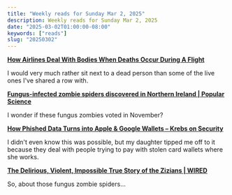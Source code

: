 ```yaml
---
title: "Weekly reads for Sunday Mar 2, 2025"
description: Weekly reads for Sunday Mar 2, 2025
date: "2025-03-02T01:00:00-08:00"
keywords: ["reads"]
slug: "20250302"
---
```

**[How Airlines Deal With Bodies When Deaths Occur During A Flight](https://www.jalopnik.com/1801190/how-airlines-deal-with-dead-bodies-during-flight/)**  

I would very much rather sit next to a dead person than some of the live ones I've shared a row with.

**[Fungus-infected zombie spiders discovered in Northern Ireland | Popular Science](https://www.popsci.com/environment/zombie-spider-fungus/)**

I wonder if these fungus zombies voted in November?

**[How Phished Data Turns into Apple & Google Wallets – Krebs on Security](https://krebsonsecurity.com/2025/02/how-phished-data-turns-into-apple-google-wallets/)**  

I didn't even know this was possible, but my daughter tipped me off to it because they deal with people trying to pay with stolen card wallets where she works.

**[The Delirious, Violent, Impossible True Story of the Zizians | WIRED](https://www.wired.com/story/delirious-violent-impossible-true-story-zizians/)**  

So, about those fungus zombie spiders...
